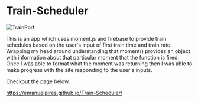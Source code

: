 # Train-Scheduler

![TrainPort](https://user-images.githubusercontent.com/43054091/58117496-b6af5700-7bcc-11e9-88f8-41a888266f9f.png)

This is an app which uses moment.js and firebase to provide train schedules based on the user's input of first train time and train rate.
Wrapping my head around understanding that moment() provides an object with information about that particular moment that the function is fired. Once I was able to format what the moment was returning then I was able to make progress with the site responding to the user's inputs.

Checkout the page below.

https://emanuelpires.github.io/Train-Scheduler/
